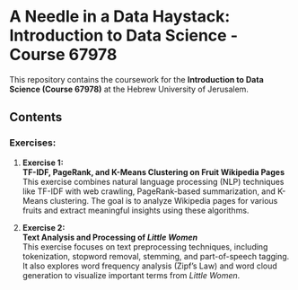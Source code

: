 # A Needle in a Data Haystack: Introduction to Data Science - Course 67978

This repository contains the coursework for the **Introduction to Data Science (Course 67978)** at the Hebrew University of Jerusalem.

## Contents

### **Exercises:**

1. **Exercise 1:**  
   **TF-IDF, PageRank, and K-Means Clustering on Fruit Wikipedia Pages**  
   This exercise combines natural language processing (NLP) techniques like TF-IDF with web crawling, PageRank-based summarization, and K-Means clustering. The goal is to analyze Wikipedia pages for various fruits and extract meaningful insights using these algorithms.

2. **Exercise 2:**  
   **Text Analysis and Processing of *Little Women***  
   This exercise focuses on text preprocessing techniques, including tokenization, stopword removal, stemming, and part-of-speech tagging. It also explores word frequency analysis (Zipf’s Law) and word cloud generation to visualize important terms from *Little Women*.

